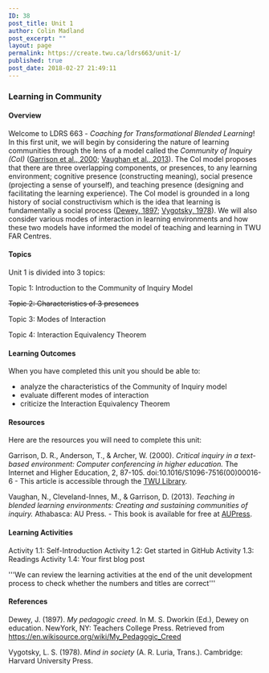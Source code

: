 ```yaml
---
ID: 38
post_title: Unit 1
author: Colin Madland
post_excerpt: ""
layout: page
permalink: https://create.twu.ca/ldrs663/unit-1/
published: true
post_date: 2018-02-27 21:49:11
---
```

### Learning in Community

#### Overview

Welcome to LDRS 663 - _Coaching for Transformational Blended Learning_! In this first unit, we will begin by considering the nature of learning communities through the lens of a model called the _Community of Inquiry (CoI)_ ([Garrison et al., 2000](https://www.sciencedirect.com/science/article/pii/S1096751600000166?); [Vaughan et al., 2013](http://www.aupress.ca/index.php/books/120229)). The CoI model proposes that there are three overlapping components, or presences, to any learning environment; cognitive presence (constructing meaning), social presence (projecting a sense of yourself), and teaching presence (designing and facilitating the learning experience). The CoI model is grounded in a long history of social constructivism which is the idea that learning is fundamentally a social process ([Dewey, 1897](https://en.wikisource.org/wiki/My_Pedagogic_Creed); [Vygotsky, 1978](https://ezproxy.student.twu.ca/login?url=http://search.ebscohost.com/login.aspx?direct=true&db=cat05965a&AN=alc.191437&site=eds-live)). We will also consider various modes of interaction in learning environments and how these two models have informed the model of teaching and learning in TWU FAR Centres.

#### Topics
Unit 1 is divided into 3 topics:

Topic 1: Introduction to the Community of Inquiry Model

~~Topic 2: Characteristics of 3 presences~~

Topic 3: Modes of Interaction

Topic 4: Interaction Equivalency Theorem


#### Learning Outcomes
When you have completed this unit you should be able to:

- analyze the characteristics of the Community of Inquiry model
- evaluate different modes of interaction
- criticize the Interaction Equivalency Theorem


#### Resources
Here are the resources you will need to complete this unit:

Garrison, D. R., Anderson, T., & Archer, W. (2000). _Critical inquiry in a text-based environment: Computer conferencing in higher education._ The Internet and Higher Education, 2, 87-105. doi:10.1016/S1096-7516(00)00016-6 - This article is accessible through the [TWU Library](http://www.twu.ca/library).

Vaughan, N., Cleveland-Innes, M., & Garrison, D. (2013). _Teaching in blended learning environments: Creating and sustaining communities of inquiry._ Athabasca: AU Press. - This book is available for free at [AUPress](http://www.aupress.ca/index.php/books/120229).

#### Learning Activities

Activity 1.1:  Self-Introduction
Activity 1.2:  Get started in GitHub
Activity 1.3:  Readings
Activity 1.4:  Your first blog post

'''We can review the learning activities at the end of the unit development process to check whether the numbers and titles are correct'''

#### References

 Dewey, J. (1897). _My pedagogic creed._ In M. S. Dworkin (Ed.), Dewey on education. NewYork, NY: Teachers College Press. Retrieved from https://en.wikisource.org/wiki/My_Pedagogic_Creed

Vygotsky, L. S. (1978). <em>Mind in society</em> (A. R. Luria, Trans.). Cambridge: Harvard University Press.

<!--themify_builder_static--><iframe id="h5p-iframe-1" data-content-id="1" style="height:1px" src="about:blank" frameBorder="0" scrolling="no"></iframe><!--/themify_builder_static-->
